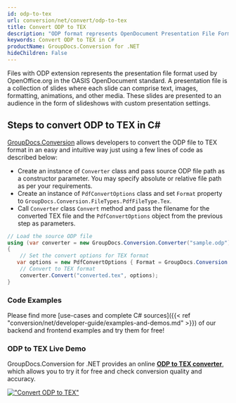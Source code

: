 ```yaml
---
id: odp-to-tex
url: conversion/net/convert/odp-to-tex
title: Convert ODP to TEX
description: "ODP format represents OpenDocument Presentation File Format with .odp extension. Learn how to convert ODP to TEX file programmatically in C# language using GroupDocs.Conversion for .NET library."
keywords: Convert ODP to TEX in C#
productName: GroupDocs.Conversion for .NET
hideChildren: False
---
```


Files with ODP extension represents the presentation file format used by OpenOffice.org in the OASIS OpenDocument standard. A presentation file is a collection of slides where each slide can comprise text, images, formatting, animations, and other media. These slides are presented to an audience in the form of slideshows with custom presentation settings.

## Steps to convert ODP to TEX in C#

[GroupDocs.Conversion](https://products.groupdocs.com/conversion/net) allows developers to convert the ODP file to TEX format in an easy and intuitive way just using a few lines of code as described below:

* Create an instance of `Converter` class and pass source ODP file path as a constructor parameter. You may specify absolute or relative file path as per your requirements. 
* Create an instance of `PdfConvertOptions` class and set `Format` property to `GroupDocs.Conversion.FileTypes.PdfFileType.Tex`.
* Call `Converter` class `Convert` method and pass the filename for the converted TEX file and the `PdfConvertOptions` object from the previous step as parameters.

```csharp
// Load the source ODP file
using (var converter = new GroupDocs.Conversion.Converter("sample.odp"))
{
    // Set the convert options for TEX format
   var options = new PdfConvertOptions { Format = GroupDocs.Conversion.FileTypes.PdfFileType.Tex };
    // Convert to TEX format
    converter.Convert("converted.tex", options);
}
```

### Code Examples

Please find more [use-cases and complete C# sources]({{< ref "conversion/net/developer-guide/examples-and-demos.md" >}}) of our backend and frontend examples and try them for free!

### ODP to TEX Live Demo

GroupDocs.Conversion for .NET provides an online [**ODP to TEX converter**](https://products.groupdocs.app/conversion/odp-to-tex), which allows you to try it for free and check conversion quality and accuracy.

[!["Convert ODP to TEX"](conversion/net/images/convert-to-tex/convert-odp-to-tex.png)](https://products.groupdocs.app/conversion/odp-to-tex)